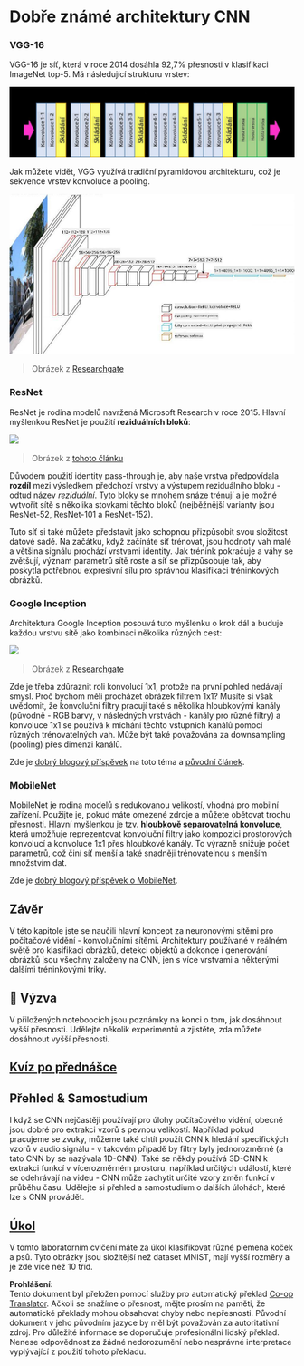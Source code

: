 <!--
CO_OP_TRANSLATOR_METADATA:
{
  "original_hash": "2f7b97b375358cb51a1e098df306bf73",
  "translation_date": "2025-08-25T22:54:59+00:00",
  "source_file": "lessons/4-ComputerVision/07-ConvNets/CNN_Architectures.md",
  "language_code": "cs"
}
-->
# Dobře známé architektury CNN

### VGG-16

VGG-16 je síť, která v roce 2014 dosáhla 92,7% přesnosti v klasifikaci ImageNet top-5. Má následující strukturu vrstev:

![ImageNet Layers](../../../../../translated_images/vgg-16-arch1.d901a5583b3a51baeaab3e768567d921e5d54befa46e1e642616c5458c934028.cs.jpg)

Jak můžete vidět, VGG využívá tradiční pyramidovou architekturu, což je sekvence vrstev konvoluce a pooling.

![ImageNet Pyramid](../../../../../translated_images/vgg-16-arch.64ff2137f50dd49fdaa786e3f3a975b3f22615efd13efb19c5d22f12e01451a1.cs.jpg)

> Obrázek z [Researchgate](https://www.researchgate.net/figure/Vgg16-model-structure-To-get-the-VGG-NIN-model-we-replace-the-2-nd-4-th-6-th-7-th_fig2_335194493)

### ResNet

ResNet je rodina modelů navržená Microsoft Research v roce 2015. Hlavní myšlenkou ResNet je použití **reziduálních bloků**:

<img src="images/resnet-block.png" width="300"/>

> Obrázek z [tohoto článku](https://arxiv.org/pdf/1512.03385.pdf)

Důvodem použití identity pass-through je, aby naše vrstva předpovídala **rozdíl** mezi výsledkem předchozí vrstvy a výstupem reziduálního bloku - odtud název *reziduální*. Tyto bloky se mnohem snáze trénují a je možné vytvořit sítě s několika stovkami těchto bloků (nejběžnější varianty jsou ResNet-52, ResNet-101 a ResNet-152).

Tuto síť si také můžete představit jako schopnou přizpůsobit svou složitost datové sadě. Na začátku, když začínáte síť trénovat, jsou hodnoty vah malé a většina signálu prochází vrstvami identity. Jak trénink pokračuje a váhy se zvětšují, význam parametrů sítě roste a síť se přizpůsobuje tak, aby poskytla potřebnou expresivní sílu pro správnou klasifikaci tréninkových obrázků.

### Google Inception

Architektura Google Inception posouvá tuto myšlenku o krok dál a buduje každou vrstvu sítě jako kombinaci několika různých cest:

<img src="images/inception.png" width="400"/>

> Obrázek z [Researchgate](https://www.researchgate.net/figure/Inception-module-with-dimension-reductions-left-and-schema-for-Inception-ResNet-v1_fig2_355547454)

Zde je třeba zdůraznit roli konvolucí 1x1, protože na první pohled nedávají smysl. Proč bychom měli procházet obrázek filtrem 1x1? Musíte si však uvědomit, že konvoluční filtry pracují také s několika hloubkovými kanály (původně - RGB barvy, v následných vrstvách - kanály pro různé filtry) a konvoluce 1x1 se používá k míchání těchto vstupních kanálů pomocí různých trénovatelných vah. Může být také považována za downsampling (pooling) přes dimenzi kanálů.

Zde je [dobrý blogový příspěvek](https://medium.com/analytics-vidhya/talented-mr-1x1-comprehensive-look-at-1x1-convolution-in-deep-learning-f6b355825578) na toto téma a [původní článek](https://arxiv.org/pdf/1312.4400.pdf).

### MobileNet

MobileNet je rodina modelů s redukovanou velikostí, vhodná pro mobilní zařízení. Použijte je, pokud máte omezené zdroje a můžete obětovat trochu přesnosti. Hlavní myšlenkou je tzv. **hloubkově separovatelná konvoluce**, která umožňuje reprezentovat konvoluční filtry jako kompozici prostorových konvolucí a konvoluce 1x1 přes hloubkové kanály. To výrazně snižuje počet parametrů, což činí síť menší a také snadněji trénovatelnou s menším množstvím dat.

Zde je [dobrý blogový příspěvek o MobileNet](https://medium.com/analytics-vidhya/image-classification-with-mobilenet-cc6fbb2cd470).

## Závěr

V této kapitole jste se naučili hlavní koncept za neuronovými sítěmi pro počítačové vidění - konvolučními sítěmi. Architektury používané v reálném světě pro klasifikaci obrázků, detekci objektů a dokonce i generování obrázků jsou všechny založeny na CNN, jen s více vrstvami a některými dalšími tréninkovými triky.

## 🚀 Výzva

V přiložených noteboocích jsou poznámky na konci o tom, jak dosáhnout vyšší přesnosti. Udělejte několik experimentů a zjistěte, zda můžete dosáhnout vyšší přesnosti.

## [Kvíz po přednášce](https://ff-quizzes.netlify.app/en/ai/quiz/14)

## Přehled & Samostudium

I když se CNN nejčastěji používají pro úlohy počítačového vidění, obecně jsou dobré pro extrakci vzorů s pevnou velikostí. Například pokud pracujeme se zvuky, můžeme také chtít použít CNN k hledání specifických vzorů v audio signálu - v takovém případě by filtry byly jednorozměrné (a tato CNN by se nazývala 1D-CNN). Také se někdy používá 3D-CNN k extrakci funkcí v vícerozměrném prostoru, například určitých událostí, které se odehrávají na videu - CNN může zachytit určité vzory změn funkcí v průběhu času. Udělejte si přehled a samostudium o dalších úlohách, které lze s CNN provádět.

## [Úkol](lab/README.md)

V tomto laboratorním cvičení máte za úkol klasifikovat různé plemena koček a psů. Tyto obrázky jsou složitější než dataset MNIST, mají vyšší rozměry a je zde více než 10 tříd.

**Prohlášení:**  
Tento dokument byl přeložen pomocí služby pro automatický překlad [Co-op Translator](https://github.com/Azure/co-op-translator). Ačkoli se snažíme o přesnost, mějte prosím na paměti, že automatické překlady mohou obsahovat chyby nebo nepřesnosti. Původní dokument v jeho původním jazyce by měl být považován za autoritativní zdroj. Pro důležité informace se doporučuje profesionální lidský překlad. Nenese odpovědnost za žádné nedorozumění nebo nesprávné interpretace vyplývající z použití tohoto překladu.